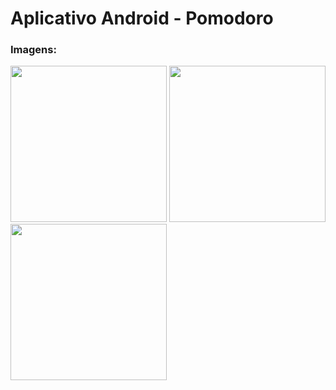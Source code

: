 # Aplicativo Android - Pomodoro

### Imagens:
<img src="https://github.com/larifar/PomodoroApp/assets/114440036/e1703237-eaa0-4498-8fb0-03e94e060d6b" width="250">
<img src="https://github.com/larifar/PomodoroApp/assets/114440036/d2d84a98-44c6-418c-9f71-f7d13c340e82" width="250">
<img src="https://github.com/larifar/PomodoroApp/assets/114440036/c74cd5b5-df1d-4299-b814-b8b94bae6137" width="250">

